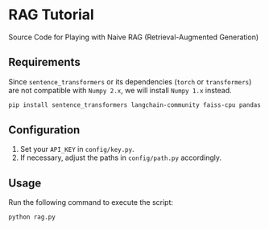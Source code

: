 # RAG Tutorial
Source Code for Playing with Naive RAG (Retrieval-Augmented Generation)

## Requirements
Since `sentence_transformers` or its dependencies (`torch` or `transformers`) are not compatible with `Numpy 2.x`, we will install `Numpy 1.x` instead.
```bash
pip install sentence_transformers langchain-community faiss-cpu pandas openai numpy==1.26.4
```
## Configuration
1. Set your `API_KEY` in `config/key.py`.
2. If necessary, adjust the paths in `config/path.py` accordingly.

## Usage
Run the following command to execute the script:
```bash
python rag.py
```


